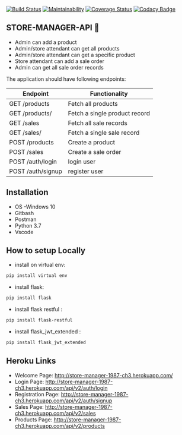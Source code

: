 [![Build Status](https://travis-ci.org/muthigani/STORE-MANAGER-API.svg?branch=challenge-3)](https://travis-ci.org/muthigani/STORE-MANAGER-API)
[![Maintainability](https://api.codeclimate.com/v1/badges/8b5a690623d9460a6aee/maintainability)](https://codeclimate.com/github/muthigani/STORE-MANAGER-API/maintainability)
[![Coverage Status](https://coveralls.io/repos/github/muthigani/STORE-MANAGER-API/badge.svg?branch=develop)](https://coveralls.io/github/muthigani/STORE-MANAGER-API?branch=master)
[![Codacy Badge](https://api.codacy.com/project/badge/Grade/79294dbf042743028d3ff25aee134927)](https://www.codacy.com/app/muthigani/STORE-MANAGER-API?utm_source=github.com&amp;utm_medium=referral&amp;utm_content=muthigani/STORE-MANAGER-API&amp;utm_campaign=Badge_Grade)
## STORE-MANAGER-API :book:
* 	Admin can add a product
* 	Admin/store attendant can get all products
* 	Admin/store attendant can get a specific product
* 	Store attendant can add a sale order
* 	Admin can get all sale order records

The application should have following endpoints:

| Endpoint   | Functionality |
| ------------- | ------------- |
| GET /products   | Fetch all products  |
| GET /products/<productId>  | Fetch a single product record  |
| GET /sales  | Fetch all sale records  |
| GET /sales/<salesId>  | Fetch a single sale record  |
| POST /products  | Create a product  |
| POST /sales  | Create a sale order  |
| POST /auth/login  | login user  |
| POST /auth/signup  | register user  |
  
## Installation
* OS -Windows 10
* Gitbash
* Postman
* Python 3.7
* Vscode
  
## How to setup Locally
* install on virtual env:
```sh
pip install virtual env
```
* install  flask:
```sh
pip install flask 
```
* install flask restful :
```sh
pip install flask-restful
```
* install flask_jwt_extended :
```sh
pip install flask_jwt_extended
```
## Heroku Links
* Welcome Page: http://store-manager-1987-ch3.herokuapp.com/
* Login Page: http://store-manager-1987-ch3.herokuapp.com/api/v2/auth/login
* Registration Page: http://store-manager-1987-ch3.herokuapp.com/api/v2/auth/signup
* Sales Page: http://store-manager-1987-ch3.herokuapp.com/api/v2/sales
* Products Page: http://store-manager-1987-ch3.herokuapp.com/api/v2/products

